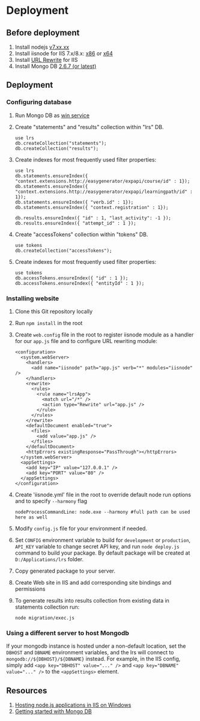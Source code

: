 # Deployment


## Before deployment

1. Install nodejs [v7.xx.xx](http://nodejs.org/dist/)
2. Install iisnode for IIS 7.x/8.x: [x86](https://github.com/azure/iisnode/releases/download/v0.2.16/iisnode-full-v0.2.16-x86.msi) or [x64](https://github.com/azure/iisnode/releases/download/v0.2.16/iisnode-full-v0.2.16-x64.msi)
3. Install [URL Rewrite](http://www.iis.net/download/URLRewrite) for IIS
4. Install Mongo DB [2.6.7 (or latest)](http://www.mongodb.org/downloads)

## Deployment

### Configuring database
1. Run Mongo DB as [win service](http://docs.mongodb.org/manual/tutorial/install-mongodb-on-windows/#run-the-mongodb-service)
2. Create "statements" and "results" collection within "lrs" DB.

    ```
    use lrs
    db.createCollection("statements");
    db.createCollection("results");
    ```

3. Create indexes for most frequently used filter properties:

    ```
    use lrs
    db.statements.ensureIndex({ "context.extensions.http://easygenerator/expapi/course/id" : 1});
    db.statements.ensureIndex({ "context.extensions.http://easygenerator/expapi/learningpath/id" : 1});
    db.statements.ensureIndex({ "verb.id" : 1});
    db.statements.ensureIndex({ "context.registration" : 1});

    db.results.ensureIndex({ "id" : 1, "last_activity": -1 });
    db.results.ensureIndex({ "attempt_id" : 1 });
    ```

4. Create "accessTokens" collection within "tokens" DB.

    ```
    use tokens
    db.createCollection("accessTokens");
    ```

5. Create indexes for most frequently used filter properties:

    ```
    use tokens
    db.accessTokens.ensureIndex({ "id" : 1 });
    db.accessTokens.ensureIndex({ "entityId" : 1 });
    ```

### Installing website
1. Clone this Git repository locally
2. Run `npm install` in the root
3. Create `web.config` file in the root to register iisnode module as a handler for our `app.js` file and to configure URL rewriting module:

    ```
    <configuration>
      <system.webServer>
        <handlers>
          <add name="iisnode" path="app.js" verb="*" modules="iisnode" />
        </handlers>
        <rewrite>
          <rules>
            <rule name="lrsApp">
              <match url="/*" />
              <action type="Rewrite" url="app.js" />
            </rule>
          </rules>
        </rewrite>
        <defaultDocument enabled="true">
          <files>
            <add value="app.js" />
          </files>
        </defaultDocument>
        <httpErrors existingResponse="PassThrough"></httpErrors>
      </system.webServer>
      <appSettings>
        <add key="IP" value="127.0.0.1" />
        <add key="PORT" value="80" />
      </appSettings>
    </configuration>
    ```

4. Create 'iisnode.yml' file in the root to override default node run options and to specify `--harmony` flag

    `nodeProcessCommandLine: node.exe --harmony #full path can be used here as well`

5. Modify `config.js` file for your environment if needed.
6. Set `CONFIG` environment variable to build for `development` or `production`, `API_KEY` variable to change secret API key, and run `node deploy.js` command to build your package.
   By default package will be created at `D:/Applications/lrs` folder.

7. Copy generated package to your server.
8. Create Web site in IIS and add corresponding site bindings and permissions
9. To generate results into results collection from existing data in statements collection run:

    `node migration/exec.js`

### Using a different server to host Mongodb
If your mongodb instance is hosted under a non-default location, set the `DBHOST` and `DBNAME` environment variables, and the lrs will connect to `mongodb://${DBHOST}/${DBNAME}` instead.
For example, in the IIS config, simply add `<app key="DBHOST" value="..." />` and `<app key="DBNAME" value="..." />` to the `<appSettings>` element.

Resources
-----------
1. [Hosting node.js applications in IIS on Windows](https://github.com/tjanczuk/iisnode)
2. [Getting started with Mongo DB](http://docs.mongodb.org/manual/tutorial/getting-started/)